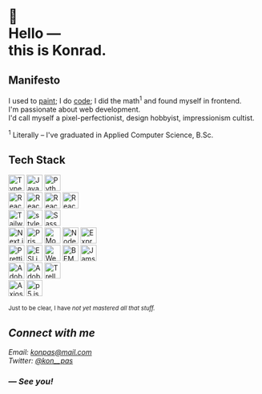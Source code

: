 <h1>
  🌱 <br />
  Hello &mdash; <br />
  this is Konrad.
</h1>

## Manifesto

I used to [paint](https://www.deviantart.com/kon-pas); I do [code](https://github.com/kon-pas?tab=repositories); I did the math<sup>1</sup> and found myself in frontend. <br/>
I&apos;m passionate about web development. <br />
I&apos;d call myself a pixel-perfectionist, design hobbyist, impressionism cultist.

<sup>1</sup> Literally &ndash; I&apos;ve graduated in Applied Computer Science, B.Sc.

## Tech Stack

<picture>
  <source media="(prefers-color-scheme: dark)" srcset="https://cdn.simpleicons.org/TypeScript/white">
  <source media="(prefers-color-scheme: light)" srcset="https://cdn.simpleicons.org/TypeScript/black">
  <img alt="TypeScript" title="TypeScript" height="32" width="32" src="https://cdn.simpleicons.org/TypeScript/black" />
</picture>
<picture>
  <source media="(prefers-color-scheme: dark)" srcset="https://cdn.simpleicons.org/JavaScript/white">
  <source media="(prefers-color-scheme: light)" srcset="https://cdn.simpleicons.org/JavaScript/black">
  <img alt="JavaScript" title="JavaScript" height="32" width="32" src="https://cdn.simpleicons.org/JavaScript/black" />
</picture>
<picture>
  <source media="(prefers-color-scheme: dark)" srcset="https://cdn.simpleicons.org/Python/white">
  <source media="(prefers-color-scheme: light)" srcset="https://cdn.simpleicons.org/Python/black">
  <img alt="Python" title="Python" height="32" width="32" src="https://cdn.simpleicons.org/Python/black" />
</picture>

<br />

<picture>
  <source media="(prefers-color-scheme: dark)" srcset="https://cdn.simpleicons.org/React/white">
  <source media="(prefers-color-scheme: light)" srcset="https://cdn.simpleicons.org/React/black">
  <img alt="React" title="React" height="32" width="32" src="https://cdn.simpleicons.org/React/black" />
</picture>
<picture>
  <source media="(prefers-color-scheme: dark)" srcset="https://cdn.simpleicons.org/ReactQuery/white">
  <source media="(prefers-color-scheme: light)" srcset="https://cdn.simpleicons.org/ReactQuery/black">
  <img alt="React Query" title="React Query" height="32" width="32" src="https://cdn.simpleicons.org/React Query/black" />
</picture>
<picture>
  <source media="(prefers-color-scheme: dark)" srcset="https://cdn.simpleicons.org/ReactRouter/white">
  <source media="(prefers-color-scheme: light)" srcset="https://cdn.simpleicons.org/ReactRouter/black">
  <img alt="React Router" title="React Router" height="32" width="32" src="https://cdn.simpleicons.org/ReactRouter/black" />
</picture>
<picture>
  <source media="(prefers-color-scheme: dark)" srcset="https://cdn.simpleicons.org/ReactHookForm/white">
  <source media="(prefers-color-scheme: light)" srcset="https://cdn.simpleicons.org/ReactHookForm/black">
  <img alt="React Hook Form" title="React Hook Form" height="32" width="32" src="https://cdn.simpleicons.org/ReactHookForm/black" />
</picture>

<br />

<picture>
  <source media="(prefers-color-scheme: dark)" srcset="https://cdn.simpleicons.org/TailwindCSS/white">
  <source media="(prefers-color-scheme: light)" srcset="https://cdn.simpleicons.org/TailwindCSS/black">
  <img alt="TailwindCSS" title="TailwindCSS" height="32" width="32" src="https://cdn.simpleicons.org/TailwindCSS/black" />
</picture>
<picture>
  <source media="(prefers-color-scheme: dark)" srcset="https://cdn.simpleicons.org/styledcomponents/white">
  <source media="(prefers-color-scheme: light)" srcset="https://cdn.simpleicons.org/styledcomponents/black">
  <img alt="styled-components" title="styled-components" height="32" width="32" src="https://cdn.simpleicons.org/styledcomponents/black" />
</picture>
<picture>
  <source media="(prefers-color-scheme: dark)" srcset="https://cdn.simpleicons.org/Sass/white">
  <source media="(prefers-color-scheme: light)" srcset="https://cdn.simpleicons.org/Sass/black">
  <img alt="Sass" title="Sass" height="32" width="32" src="https://cdn.simpleicons.org/Sass/black" />
</picture>

<br />

<picture>
  <source media="(prefers-color-scheme: dark)" srcset="https://cdn.simpleicons.org/Next.js/white">
  <source media="(prefers-color-scheme: light)" srcset="https://cdn.simpleicons.org/Next.js/black">
  <img alt="Next.js" title="Next.js" height="32" width="32" src="https://cdn.simpleicons.org/Next.js/black" />
</picture>
<picture>
  <source media="(prefers-color-scheme: dark)" srcset="https://cdn.simpleicons.org/Prisma/white">
  <source media="(prefers-color-scheme: light)" srcset="https://cdn.simpleicons.org/Prisma/black">
  <img alt="Prisma" title="Prisma" height="32" width="32" src="https://cdn.simpleicons.org/Prisma/black" />
</picture>
<picture>
  <source media="(prefers-color-scheme: dark)" srcset="https://cdn.simpleicons.org/MongoDB/white">
  <source media="(prefers-color-scheme: light)" srcset="https://cdn.simpleicons.org/MongoDB/black">
  <img alt="MongoDB" title="MongoDB" height="32" width="32" src="https://cdn.simpleicons.org/MongoDB/black" />
</picture>
<!-- <picture>
  <source media="(prefers-color-scheme: dark)" srcset="https://cdn.simpleicons.org/GraphQL/white">
  <source media="(prefers-color-scheme: light)" srcset="https://cdn.simpleicons.org/GraphQL/black">
  <img alt="GraphQL" title="GraphQL" height="32" width="32" src="https://cdn.simpleicons.org/GraphQL/black" />
</picture>
<picture>
  <source media="(prefers-color-scheme: dark)" srcset="https://cdn.simpleicons.org/ApolloGraphQL/white">
  <source media="(prefers-color-scheme: light)" srcset="https://cdn.simpleicons.org/ApolloGraphQL/black">
  <img alt="Apollo GraphQL" title="Apollo GraphQL" height="32" width="32" src="https://cdn.simpleicons.org/ApolloGraphQL/black" />
</picture> -->
<picture>
  <source media="(prefers-color-scheme: dark)" srcset="https://cdn.simpleicons.org/Node.js/white">
  <source media="(prefers-color-scheme: light)" srcset="https://cdn.simpleicons.org/Node.js/black">
  <img alt="Node.js" title="Node.js" height="32" width="32" src="https://cdn.simpleicons.org/Node.js/black" />
</picture>
<picture>
  <source media="(prefers-color-scheme: dark)" srcset="https://cdn.simpleicons.org/Express/white">
  <source media="(prefers-color-scheme: light)" srcset="https://cdn.simpleicons.org/Express/black">
  <img alt="Express.js" title="Express.js" height="32" width="32" src="https://cdn.simpleicons.org/Express/black" />
</picture>

<br />

<picture>
  <source media="(prefers-color-scheme: dark)" srcset="https://cdn.simpleicons.org/Prettier/white">
  <source media="(prefers-color-scheme: light)" srcset="https://cdn.simpleicons.org/Prettier/black">
  <img alt="Prettier" title="Prettier" height="32" width="32" src="https://cdn.simpleicons.org/Prettier/black" />
</picture>
<picture>
  <source media="(prefers-color-scheme: dark)" srcset="https://cdn.simpleicons.org/ESLint/white">
  <source media="(prefers-color-scheme: light)" srcset="https://cdn.simpleicons.org/ESLint/black">
  <img alt="ESLint" title="ESLint" height="32" width="32" src="https://cdn.simpleicons.org/ESLint/black" />
</picture>
<picture>
  <source media="(prefers-color-scheme: dark)" srcset="https://cdn.simpleicons.org/Webpack/white">
  <source media="(prefers-color-scheme: light)" srcset="https://cdn.simpleicons.org/Webpack/black">
  <img alt="Webpack" title="Webpack" height="32" width="32" src="https://cdn.simpleicons.org/Webpack/black" />
</picture>
<!-- <picture>
  <source media="(prefers-color-scheme: dark)" srcset="https://cdn.simpleicons.org/Babel/white">
  <source media="(prefers-color-scheme: light)" srcset="https://cdn.simpleicons.org/Babel/black">
  <img alt="Babel" title="Babel" height="32" width="32" src="https://cdn.simpleicons.org/Babel/black" />
</picture> -->
<picture>
  <source media="(prefers-color-scheme: dark)" srcset="https://cdn.simpleicons.org/BEM/white">
  <source media="(prefers-color-scheme: light)" srcset="https://cdn.simpleicons.org/BEM/black">
  <img alt="BEM" title="BEM" height="32" width="32" src="https://cdn.simpleicons.org/BEM/black" />
</picture>
<picture>
  <source media="(prefers-color-scheme: dark)" srcset="https://cdn.simpleicons.org/Jamstack/white">
  <source media="(prefers-color-scheme: light)" srcset="https://cdn.simpleicons.org/Jamstack/black">
  <img alt="Jamstack" title="Jamstack" height="32" width="32" src="https://cdn.simpleicons.org/Jamstack/black" />
</picture>

<br />

<picture>
  <source media="(prefers-color-scheme: dark)" srcset="https://cdn.simpleicons.org/AdobeIllustrator/white">
  <source media="(prefers-color-scheme: light)" srcset="https://cdn.simpleicons.org/AdobeIllustrator/black">
  <img alt="Adobe Illustrator" title="Adobe Illustrator" height="32" width="32" src="https://cdn.simpleicons.org/AdobeIllustrator/black" />
</picture>
<picture>
  <source media="(prefers-color-scheme: dark)" srcset="https://cdn.simpleicons.org/AdobePhotoshop/white">
  <source media="(prefers-color-scheme: light)" srcset="https://cdn.simpleicons.org/AdobePhotoshop/black">
  <img alt="Adobe Photoshop" title="Adobe Photoshop" height="32" width="32" src="https://cdn.simpleicons.org/AdobePhotoshop/black" />
</picture>
<picture>
  <source media="(prefers-color-scheme: dark)" srcset="https://cdn.simpleicons.org/Trello/white">
  <source media="(prefers-color-scheme: light)" srcset="https://cdn.simpleicons.org/Trello/black">
  <img alt="Trello" title="Trello" height="32" width="32" src="https://cdn.simpleicons.org/Trello/black" />
</picture>

<br />

<picture>
  <source media="(prefers-color-scheme: dark)" srcset="https://cdn.simpleicons.org/Axios/white">
  <source media="(prefers-color-scheme: light)" srcset="https://cdn.simpleicons.org/Axios/black">
  <img alt="Axios" title="Axios" height="32" width="32" src="https://cdn.simpleicons.org/Axios/black" />
</picture>
<picture>
  <source media="(prefers-color-scheme: dark)" srcset="https://cdn.simpleicons.org/p5.js/white">
  <source media="(prefers-color-scheme: light)" srcset="https://cdn.simpleicons.org/p5.js/black">
  <img alt="p5.js" title="p5.js" height="32" width="32" src="https://cdn.simpleicons.org/p5.js/black" />
</picture>

<sup>Just to be clear, I have <em>not<em> yet mastered all that stuff.<sup>

## Connect with me

Email: konpas@mail.com <br />
Twitter: [@kon\_\_pas](https://twitter.com/kon__pas) <br />

<!-- [LinkedIn]() -->
<!-- [Discord]() -->

### &mdash; See you!
